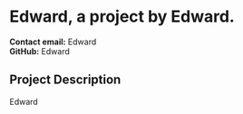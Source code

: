 
  # Edward, a project by Edward.

  **Contact email:** Edward  
  **GitHub:** Edward

  ## Project Description
  Edward
